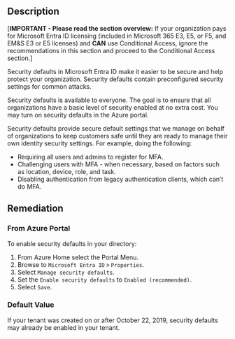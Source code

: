 ## Description

[**IMPORTANT - Please read the section overview:** If your organization pays for Microsoft Entra ID licensing (included in Microsoft 365 E3, E5, or F5, and EM&S E3 or E5 licenses) and **CAN** use Conditional Access, ignore the recommendations in this section and proceed to the Conditional Access section.]

Security defaults in Microsoft Entra ID make it easier to be secure and help protect your organization. Security defaults contain preconfigured security settings for common attacks.

Security defaults is available to everyone. The goal is to ensure that all organizations have a basic level of security enabled at no extra cost. You may turn on security defaults in the Azure portal.

Security defaults provide secure default settings that we manage on behalf of organizations to keep customers safe until they are ready to manage their own identity security settings.
For example, doing the following:
- Requiring all users and admins to register for MFA.
- Challenging users with MFA - when necessary, based on factors such as location, device, role, and task.
- Disabling authentication from legacy authentication clients, which can’t do MFA.

## Remediation

### From Azure Portal

To enable security defaults in your directory:

1. From Azure Home select the Portal Menu.
2. Browse to `Microsoft Entra ID` > `Properties`.
3. Select `Manage security defaults`.
4. Set the `Enable security defaults` to `Enabled (recommended)`.
5. Select `Save`.

### Default Value

If your tenant was created on or after October 22, 2019, security defaults may already be enabled in your tenant.
